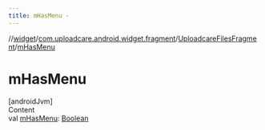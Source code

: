 ```yaml
---
title: mHasMenu -
---
```

//[widget](../../index.md)/[com.uploadcare.android.widget.fragment](../index.md)/[UploadcareFilesFragment](index.md)/[mHasMenu](m-has-menu.md)



# mHasMenu  
[androidJvm]  
Content  
val [mHasMenu](m-has-menu.md): [Boolean](https://kotlinlang.org/api/latest/jvm/stdlib/kotlin/-boolean/index.html)  




